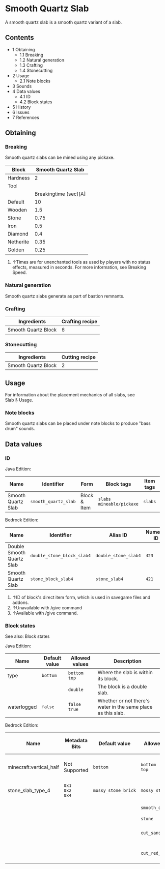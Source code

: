 # Smooth Quartz Slab
A smooth quartz slab is a smooth quartz variant of a slab.

## Contents
- 1 Obtaining
	- 1.1 Breaking
	- 1.2 Natural generation
	- 1.3 Crafting
	- 1.4 Stonecutting
- 2 Usage
	- 2.1 Note blocks
- 3 Sounds
- 4 Data values
	- 4.1 ID
	- 4.2 Block states
- 5 History
- 6 Issues
- 7 References

## Obtaining
### Breaking
Smooth quartz slabs can be mined using any pickaxe.

| Block     | Smooth Quartz Slab    |
|-----------|-----------------------|
| Hardness  | 2                     |
| Tool      |                       |
|           | Breakingtime (sec)[A] |
| Default   | 10                    |
| Wooden    | 1.5                   |
| Stone     | 0.75                  |
| Iron      | 0.5                   |
| Diamond   | 0.4                   |
| Netherite | 0.35                  |
| Golden    | 0.25                  |

1. ↑Times are for unenchanted tools as used by players with no status effects, measured in seconds. For more information, see Breaking Speed.

### Natural generation
Smooth quartz slabs generate as part of bastion remnants.

### Crafting
| Ingredients         | Crafting recipe |
|---------------------|-----------------|
| Smooth Quartz Block | 6               |

### Stonecutting
| Ingredients         | Cutting recipe |
|---------------------|----------------|
| Smooth Quartz Block | 2              |

## Usage
For information about the placement mechanics of all slabs, see Slab § Usage.

### Note blocks
Smooth quartz slabs can be placed under note blocks to produce "bass drum" sounds.

## Data values
### ID
Java Edition:

| Name               | Identifier           | Form         | Block tags                     | Item tags | Translation key                      |
|--------------------|----------------------|--------------|--------------------------------|-----------|--------------------------------------|
| Smooth Quartz Slab | `smooth_quartz_slab` | Block & Item | `slabs`<br/>`mineable/pickaxe` | `slabs`   | `block.minecraft.smooth_quartz_slab` |

Bedrock Edition:

| Name                      | Identifier                 | Alias ID             | Numeric ID | Form                         | Item ID[i 1]                                                      | Translation key                       |
|---------------------------|----------------------------|----------------------|------------|------------------------------|-------------------------------------------------------------------|---------------------------------------|
| Double Smooth Quartz Slab | `double_stone_block_slab4` | `double_stone_slab4` | `423`      | Block & Ungiveable Item[i 2] | `double_stone_block_slab4`<br/>Alias ID:`real_double_stone_slab4` | —                                     |
| Smooth Quartz Slab        | `stone_block_slab4`        | `stone_slab4`        | `421`      | Block & Giveable Item[i 3]   | `stone_block_slab4`<br/>Alias ID:`double_stone_slab4`             | `tile.stone_slab4.smooth_quartz.name` |

1. ↑ID of block's direct item form, which is used in savegame files and addons.
2. ↑Unavailable with /give command
3. ↑Available with /give command.

### Block states
See also: Block states

Java Edition:

| Name        | Default value | Allowed values     | Description                                                  |
|-------------|---------------|--------------------|--------------------------------------------------------------|
| type        | `bottom`      | `bottom`<br/>`top` | Where the slab is within its block.                          |
|             |               | `double`           | The block is a double slab.                                  |
| waterlogged | `false`       | `false`<br/>`true` | Whether or not there's water in the same place as this slab. |

Bedrock Edition:

| Name                    | Metadata Bits             | Default value       | Allowed values      | Values forMetadata Bits | Description                         |
|-------------------------|---------------------------|---------------------|---------------------|-------------------------|-------------------------------------|
| minecraft:vertical_half | Not Supported             | `bottom`            | `bottom`<br/>`top`  | `Unsupported`           | Where the slab is within its block. |
| stone_slab_type_4       | `0x1`<br/>`0x2`<br/>`0x4` | `mossy_stone_brick` | `mossy_stone_brick` | `0`                     | Mossy Stone Brick Slab              |
|                         |                           |                     | `smooth_quartz`     | `1`                     | Smooth Quartz Slab                  |
|                         |                           |                     | `stone`             | `2`                     | Stone Slab                          |
|                         |                           |                     | `cut_sandstone`     | `3`                     | Cut Sandstone Slab                  |
|                         |                           |                     | `cut_red_sandstone` | `4`                     | Cut Red Sandstone Slab              |





